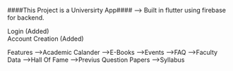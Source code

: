####This Project is a Universirty App#### -->
Built in flutter using firebase for backend.

Login (Added) <br>
Account Creation (Added)

Features
-->Academic Calander
-->E-Books
-->Events
-->FAQ
-->Faculty Data
-->Hall Of Fame
-->Previus Question Papers
-->Syllabus
